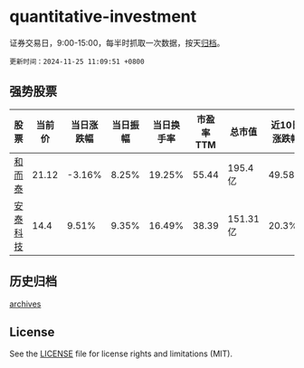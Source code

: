# quantitative-investment

证券交易日，9:00-15:00，每半时抓取一次数据，按天[归档](archives)。

`更新时间：2024-11-25 11:09:51 +0800`

## 强势股票

|股票|当前价|当日涨跌幅|当日振幅|当日换手率|市盈率TTM|总市值|近10日涨跌幅|
|----|----|----|----|----|----|----|----|
|[和而泰](https://xueqiu.com/S/SZ002402)|21.12|-3.16%|8.25%|19.25%|55.44|195.4亿|49.58%|
|[安泰科技](https://xueqiu.com/S/SZ000969)|14.4|9.51%|9.35%|16.49%|38.39|151.31亿|20.3%|

## 历史归档

[archives](archives)

## License

See the [LICENSE](LICENSE) file for license rights and limitations (MIT).